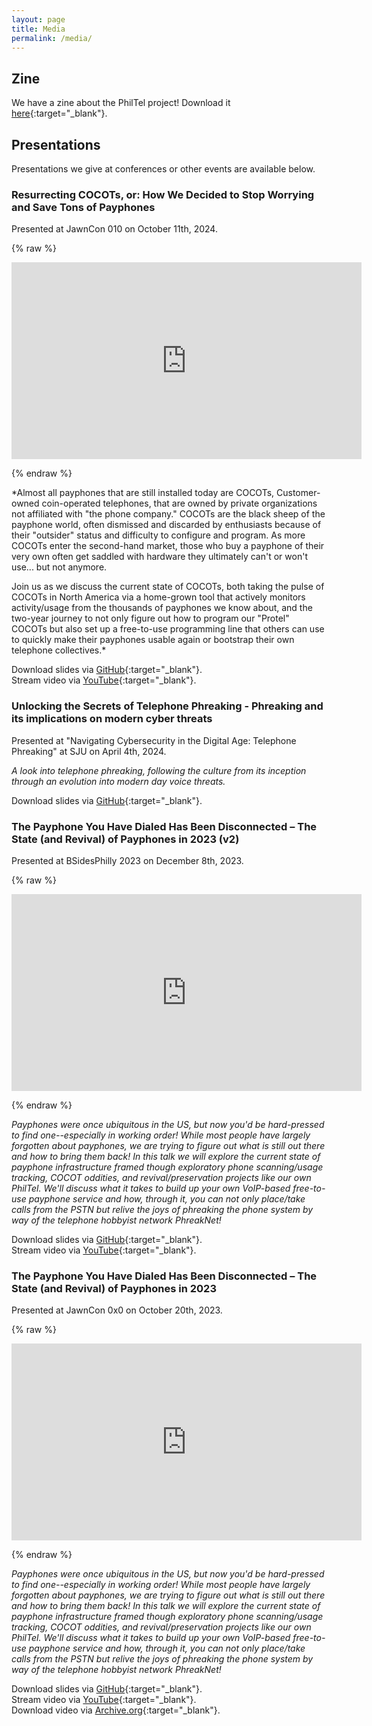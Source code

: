```yaml
---
layout: page
title: Media
permalink: /media/
---
```


## Zine

We have a zine about the PhilTel project! Download it [here](/assets/docs/philtel-zine-2022.pdf){:target="_blank"}.

## Presentations

Presentations we give at conferences or other events are available below.

### Resurrecting COCOTs, or: How We Decided to Stop Worrying and Save Tons of Payphones

Presented at JawnCon 010 on October 11th, 2024.

{% raw %}<p><iframe width="560" height="315" src="https://www.youtube.com/embed/AqlpU7LMxPM?si=yLomua2K-WDaJ5Vl" title="YouTube video player" frameborder="0" allow="accelerometer; autoplay; clipboard-write; encrypted-media; gyroscope; picture-in-picture; web-share" referrerpolicy="strict-origin-when-cross-origin" allowfullscreen></iframe></p>{% endraw %} 

*Almost all payphones that are still installed today are COCOTs, Customer-owned coin-operated telephones, that are owned by private organizations not affiliated with "the phone company." COCOTs are the black sheep of the payphone world, often dismissed and discarded by enthusiasts because of their "outsider" status and difficulty to configure and program. As more COCOTs enter the second-hand market, those who buy a payphone of their very own often get saddled with hardware they ultimately can't or won't use... but not anymore.

Join us as we discuss the current state of COCOTs, both taking the pulse of COCOTs in North America via a home-grown tool that actively monitors activity/usage from the thousands of payphones we know about, and the two-year journey to not only figure out how to program our "Protel" COCOTs but also set up a free-to-use programming line that others can use to quickly make their payphones usable again or bootstrap their own telephone collectives.*  

Download slides via [GitHub](https://github.com/philtelco/philtel-presentations/tree/master/jawncon-0x1){:target="_blank"}.  
Stream video via [YouTube](https://www.youtube.com/watch?v=LTiV1wvphFs){:target="_blank"}.   

### Unlocking the Secrets of Telephone Phreaking - Phreaking and its implications on modern cyber threats

Presented at "Navigating Cybersecurity in the Digital Age: Telephone Phreaking" at SJU on April 4th, 2024.

*A look into telephone phreaking, following the culture from its inception through an evolution into modern day voice threats.*  

Download slides via [GitHub](https://github.com/philtelco/philtel-presentations/tree/master/sju-navigating-cybersecurity-2024){:target="_blank"}.  

### The Payphone You Have Dialed Has Been Disconnected – The State (and Revival) of Payphones in 2023 (v2)

Presented at BSidesPhilly 2023 on December 8th, 2023.

{% raw %}<p><iframe width="560" height="315" src="https://www.youtube.com/embed/LTiV1wvphFs?si=8CVn7n4BlsID0Mtl" title="YouTube video player" frameborder="0" allow="accelerometer; autoplay; clipboard-write; encrypted-media; gyroscope; picture-in-picture; web-share" allowfullscreen></iframe></p>{% endraw %}  

*Payphones were once ubiquitous in the US, but now you'd be hard-pressed to find one--especially in working order! While most people have largely forgotten about payphones, we are trying to figure out what is still out there and how to bring them back! In this talk we will explore the current state of payphone infrastructure framed though exploratory phone scanning/usage tracking, COCOT oddities, and revival/preservation projects like our own PhilTel. We'll discuss what it takes to build up your own VoIP-based free-to-use payphone service and how, through it, you can not only place/take calls from the PSTN but relive the joys of phreaking the phone system by way of the telephone hobbyist network PhreakNet!*  

Download slides via [GitHub](https://github.com/philtelco/philtel-presentations/tree/master/bsides-philly-2023){:target="_blank"}.  
Stream video via [YouTube](https://www.youtube.com/watch?v=AqlpU7LMxPM){:target="_blank"}.  

### The Payphone You Have Dialed Has Been Disconnected – The State (and Revival) of Payphones in 2023

Presented at JawnCon 0x0 on October 20th, 2023.

{% raw %}<p><iframe width="560" height="315" src="https://www.youtube.com/embed/nICy6murDYU?si=MyDvj6vw_YEsK7qI" title="YouTube video player" frameborder="0" allow="accelerometer; autoplay; clipboard-write; encrypted-media; gyroscope; picture-in-picture; web-share" referrerpolicy="strict-origin-when-cross-origin" allowfullscreen></iframe></p>{% endraw %}  

*Payphones were once ubiquitous in the US, but now you'd be hard-pressed to find one--especially in working order! While most people have largely forgotten about payphones, we are trying to figure out what is still out there and how to bring them back! In this talk we will explore the current state of payphone infrastructure framed though exploratory phone scanning/usage tracking, COCOT oddities, and revival/preservation projects like our own PhilTel. We'll discuss what it takes to build up your own VoIP-based free-to-use payphone service and how, through it, you can not only place/take calls from the PSTN but relive the joys of phreaking the phone system by way of the telephone hobbyist network PhreakNet!*  

Download slides via [GitHub](https://github.com/philtelco/philtel-presentations/tree/master/jawncon-0x0){:target="_blank"}.  
Stream video via [YouTube](https://www.youtube.com/watch?v=nICy6murDYU){:target="_blank"}.  
Download video via [Archive.org](https://archive.org/download/jawncon-0x0/Mike%20Dank%20%26%20Naveen%20Albert%20-%20HD%201080p.mov){:target="_blank"}.  
